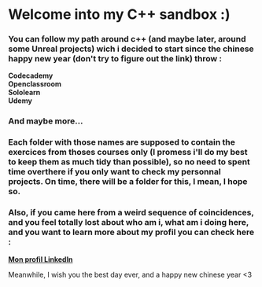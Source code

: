 # Welcome into my C++ sandbox :)  
  
### You can follow my path around c++ (and maybe later, around some Unreal projects) wich i decided to start since the chinese happy new year (don't try to figure out the link) throw :  
**Codecademy**  
**Openclassroom**  
**Sololearn**  
**Udemy**  
### And maybe more...  
### Each folder with those names are supposed to contain the exercices from thoses courses only (I promess i'll do my best to keep them as much tidy than possible), so no need to spent time overthere if you only want to check my personnal projects. On time, there will be a folder for this, I mean, I hope so.  
  
### Also, if you came here from a weird sequence of coincidences, and you feel totally lost about who am i, what am i doing here, and you want to learn more about my profil you can check here :  

**[Mon profil LinkedIn](https://www.linkedin.com/in/lisalouaeh/)**  
  
Meanwhile, I wish you the best day ever, and a happy new chinese year <3
